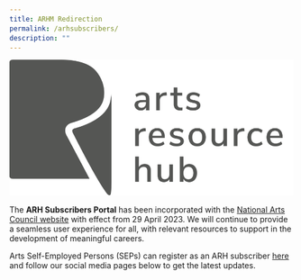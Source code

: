 ```yaml
---
title: ARHM Redirection
permalink: /arhsubscribers/
description: ""
---
```

![](/images/arh%20logo.png)

The **ARH Subscribers Portal** has been incorporated with the [National Arts Council website](https://go.gov.sg/arh) with effect from 29 April 2023. We will continue to provide a seamless user experience for all, with relevant resources to support in the development of meaningful careers.

Arts Self-Employed Persons (SEPs) can register as an ARH subscriber [here](https://go.gov.sg/arhsubscribers) and follow our social media pages below to get the latest updates.
